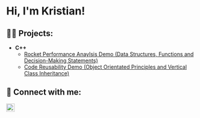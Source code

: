 <h1>Hi, I'm Kristian!

<h2>👨‍💻 Projects:</h2>

- <b>C++</b>
  - [Rocket Performance Anaylsis Demo (Data Structures, Functions and Decision-Making Statements)](https://github.com/kkosic2/TsiolkovskyRocketEquation)
  - [Code Reusability Demo (Object Orientated Principles and Vertical Class Inheritance)](https://github.com/kkosic2/CodeReusabilityDemo)
    
<h2> 🤳 Connect with me:</h2>


[<img align="left" alt="KristanKosic | LinkedIn" width="22px" src="https://cdn.jsdelivr.net/npm/simple-icons@v3/icons/linkedin.svg" />][linkedin]

[linkedin]: https://www.linkedin.com/in/kristian-kosic-0069542b6/

